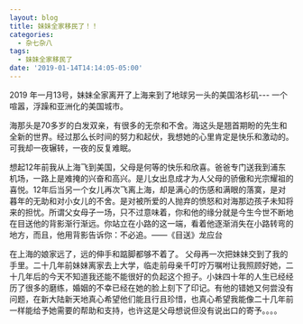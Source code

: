 ```yaml
---
layout: blog
title: 妹妹全家移民了！！
categories:
  - 杂七杂八
tags:
  - 妹妹全家移民了
date: '2019-01-14T14:14:05-05:00'
---
```

2019 年一月13号，妹妹全家离开了上海来到了地球另一头的美国洛杉矶--- 一个喧嚣，浮躁和亚洲化的美国城市。

海那头是70多岁的白发双亲，有很多的无奈和不舍。海这头是翘首期盼的先生和全新的世界。经过那么长时间的努力和起伏，我想她的心里肯定是快乐和激动的。可我却一夜辗转，一夜的反复难眠。

想起12年前我从上海飞到美国，父母是何等的快乐和欣喜。爸爸专门送我到浦东机场，一路上是难掩的兴奋和高兴。是儿女出息成才为人父母的骄傲和光宗耀祖的喜悦。12年后当另一个女儿再次飞离上海，却是满心的伤感和满眼的落寞，是对暮年的无助和对小女儿的不舍。是对被所爱的人抛弃的愤怒和对海那边孩子未知将来的担忧。所谓父女母子一场，只不过意味着，你和他的缘分就是今生今世不断地在目送他的背影渐行渐远。你站立在小路的这一端，看着他逐渐消失在小路转弯的地方，而且，他用背影告诉你：不必追。——《目送》龙应台

在上海的娘家远了，远的伸手和踮脚都够不着了。 父母再一次把妹妹交到了我的手里。二十几年前妹妹离家去上大学，临走前母亲千叮咛万嘱咐让我照顾好她，二十几年后的今天不知道我还能不能很好的负起这个担子。小妹四十年的人生已经经历了很多的磨练，婚姻的不幸已经在她的脸上刻下了印记。有他的错她又何尝没有问题，在新大陆新天地真心希望他们能且行且珍惜，也真心希望我能像二十几年前一样能给予她需要的帮助和支持，也许这是父母想说但没有说出口的寄予。。。。
